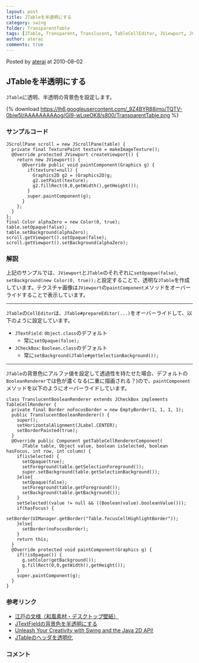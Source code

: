 ```yaml
---
layout: post
title: JTableを半透明にする
category: swing
folder: TransparentTable
tags: [JTable, Transparent, Translucent, TableCellEditor, JViewport, JCheckBox]
author: aterai
comments: true
---
```


Posted by [aterai](http://terai.xrea.jp/aterai.html) at 2010-08-02

## JTableを半透明にする
`JTable`に透明、半透明の背景色を設定します。


{% download https://lh6.googleusercontent.com/_9Z4BYR88imo/TQTV-0biw5I/AAAAAAAAAog/GI9-wLqeOK8/s800/TransparentTable.png %}

### サンプルコード
<pre class="prettyprint"><code>JScrollPane scroll = new JScrollPane(table) {
  private final TexturePaint texture = makeImageTexture();
  @Override protected JViewport createViewport() {
    return new JViewport() {
      @Override public void paintComponent(Graphics g) {
        if(texture!=null) {
          Graphics2D g2 = (Graphics2D)g;
          g2.setPaint(texture);
          g2.fillRect(0,0,getWidth(),getHeight());
        }
        super.paintComponent(g);
      }
    };
  }
};
final Color alphaZero = new Color(0, true);
table.setOpaque(false);
table.setBackground(alphaZero);
scroll.getViewport().setOpaque(false);
scroll.getViewport().setBackground(alphaZero);
</code></pre>

### 解説
上記のサンプルでは、`JViewport`と`JTable`のそれぞれに`setOpaque(false)`, `setBackground(new Color(0, true));`と設定することで、透明な`JTable`を作成しています。テクスチャ画像は`JViewport`の`paintComponent`メソッドをオーバーライドすることで表示しています。

- - - -
`JTable`の`CellEditor`は、`JTable#prepareEditor(...)`をオーバーライドして、以下のように設定しています。

- `JTextField`: `Object.class`のデフォルト
    - 常に`setOpaque(false);`
- `JCheckBox`: `Boolean.class`のデフォルト
    - 常に`setBackground(JTable#getSelectionBackground());`

<!-- dummy comment line for breaking list -->

- - - -
`JTable`の背景色にアルファ値を設定して透過性を持たせた場合、デフォルトの`BooleanRenderer`では色が濃くなる(二重に描画される？)ので、`paintComponent`メソッドを以下のようにオーバーライドしています。

<pre class="prettyprint"><code>class TranslucentBooleanRenderer extends JCheckBox implements TableCellRenderer {
  private final Border noFocusBorder = new EmptyBorder(1, 1, 1, 1);
  public TranslucentBooleanRenderer() {
    super();
    setHorizontalAlignment(JLabel.CENTER);
    setBorderPainted(true);
  }
  @Override public Component getTableCellRendererComponent(
      JTable table, Object value, boolean isSelected, boolean hasFocus, int row, int column) {
    if(isSelected) {
      setOpaque(true);
      setForeground(table.getSelectionForeground());
      super.setBackground(table.getSelectionBackground());
    }else{
      setOpaque(false);
      setForeground(table.getForeground());
      setBackground(table.getBackground());
    }
    setSelected((value != null &amp;&amp; ((Boolean)value).booleanValue()));
    if(hasFocus) {
      setBorder(UIManager.getBorder("Table.focusCellHighlightBorder"));
    }else{
      setBorder(noFocusBorder);
    }
    return this;
  }
  @Override protected void paintComponent(Graphics g) {
    if(!isOpaque()) {
      g.setColor(getBackground());
      g.fillRect(0,0,getWidth(),getHeight());
    }
    super.paintComponent(g);
  }
}
</code></pre>

### 参考リンク
- [江戸の文様（和風素材・デスクトップ壁紙）](http://www.viva-edo.com/komon/edokomon.html)
- [JTextFieldの背景色を半透明にする](http://terai.xrea.jp/Swing/TranslucentTextField.html)
- [Unleash Your Creativity with Swing and the Java 2D API!](http://web.archive.org/web/20091205092230/http://java.sun.com/products/jfc/tsc/articles/swing2d/index.html)
- [JTableのヘッダを透明化](http://terai.xrea.jp/Swing/TransparentTableHeader.html)

<!-- dummy comment line for breaking list -->

### コメント
